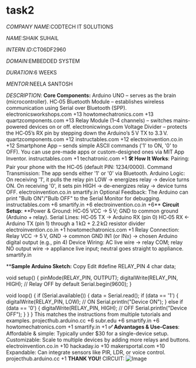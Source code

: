# task2
*COMPANY NAME*:CODTECH IT SOLUTIONS 

*NAME*:SHAIK SUHAIL

*INTERN ID*:CT06DF2960

*DOMAIN*:EMBEDDED SYSTEM

*DURATION*:6 WEEKS

*MENTOR*:NEELA SANTOSH

*DESCRIPTION*: 
**Core Components:**
Arduino UNO – serves as the brain (microcontroller).
HC‑05 Bluetooth Module – establishes wireless communication using Serial over Bluetooth (SPP). 
electronicsworkshops.com
+13
howtomechatronics.com
+13
quartzcomponents.com
+13
Relay Module (1–4 channels) – switches mains-powered devices on or off. 
electronicwings.com
Voltage Divider – protects the HC‑05’s RX pin by stepping down the Arduino’s 5 V TX to 3.3 V. 
quartzcomponents.com
+12
instructables.com
+12
electroinvention.co.in
+12
Smartphone App – sends simple ASCII commands ('1' to ON, '0' to OFF). You can use pre-made apps or custom-designed ones via MIT App Inventor. 
instructables.com
+1
techatronic.com
+1
**🛠 How It Works**:
Pairing: Pair your phone with the HC‑05 (default PIN: 1234/0000).
Command Transmission: The app sends either '1' or '0' via Bluetooth.
Arduino Logic:
On receiving '1', it pulls the relay pin LOW → energizes relay → device turns ON.
On receiving '0', it sets pin HIGH → de-energizes relay → device turns OFF. 
electroinvention.co.in
smartify.in
Optional Feedback: The Arduino can print "Bulb ON"/"Bulb OFF" to the Serial Monitor for debugging. 
instructables.com
+6
smartify.in
+6
electroinvention.co.in
+6**
**Circuit Setup**:
**Power & Ground: HC‑05 VCC → 5 V; GND to common ground (Arduino + relay).
Serial Lines:
HC‑05 TX → Arduino RX (pin 0)
HC‑05 RX ← Arduino TX (pin 1) through a 1 kΩ + 2.2 kΩ resistor divider 
electroinvention.co.in
+1
howtomechatronics.com
+1
Relay Connection:
Relay VCC → 5 V, GND → common GND
IN1 (or INx) → chosen Arduino digital output (e.g., pin 4)
Device Wiring: AC live wire → relay COM; relay NO output wire → appliance live input; neutral goes straight to appliance. 
smartify.in

****Sample Arduino Sketch:**
Copy
Edit
#define RELAY_PIN 4
char data;

void setup() {
  pinMode(RELAY_PIN, OUTPUT);
  digitalWrite(RELAY_PIN, HIGH); // Relay OFF by default
  Serial.begin(9600);
}

void loop() {
  if (Serial.available()) {
    data = Serial.read();
    if (data == '1') {
      digitalWrite(RELAY_PIN, LOW);  // ON
      Serial.println("Device ON");
    } else if (data == '0') {
      digitalWrite(RELAY_PIN, HIGH); // OFF
      Serial.println("Device OFF");
    }
  }
}
This matches the instructions from multiple tutorials and examples. 
projecthub.arduino.cc
+6
subr.edu
+6
smartify.in
+6
howtomechatronics.com
+1
smartify.in
+1
**✅ Advantages & Use-Cases**:
Affordable & simple: Typically under $30 for a single-device setup.
Customizable: Scale to multiple devices by adding more relays and buttons. 
electroinvention.co.in
+10
hackaday.io
+10
makersportal.com
+10
Expandable: Can integrate sensors like PIR, LDR, or voice control. 
projecthub.arduino.cc
+1
**THANK YOU!**
CIRCUIT:   ![Image](https://github.com/user-attachments/assets/9697b103-e645-438b-a405-98c9faf02225)

